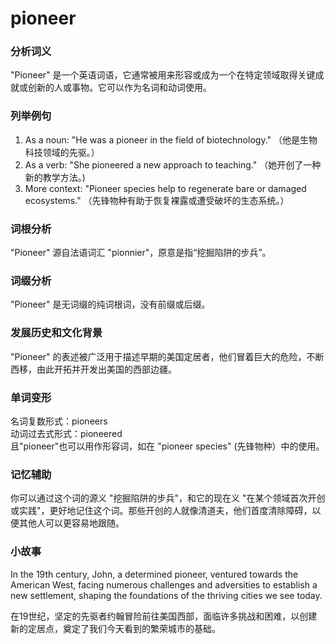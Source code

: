# pioneer

### 分析词义

  

"Pioneer" 是一个英语词语，它通常被用来形容或成为一个在特定领域取得关键成就或创新的人或事物。它可以作为名词和动词使用。

  

### 列举例句

  

1.  As a noun: "He was a pioneer in the field of biotechnology." （他是生物科技领域的先驱。）
2.  As a verb: "She pioneered a new approach to teaching." （她开创了一种新的教学方法。)
3.  More context: "Pioneer species help to regenerate bare or damaged ecosystems." （先锋物种有助于恢复裸露或遭受破坏的生态系统。）

  

### 词根分析

  

"Pioneer" 源自法语词汇 "pionnier"，原意是指“挖掘陷阱的步兵”。

  

### 词缀分析

  

"Pioneer" 是无词缀的纯词根词，没有前缀或后缀。

  

### 发展历史和文化背景

  

"Pioneer" 的表述被广泛用于描述早期的美国定居者，他们冒着巨大的危险，不断西移，由此开拓并开发出美国的西部边疆。

  

### 单词变形

  

名词复数形式：pioneers  
动词过去式形式：pioneered  
且"pioneer"也可以用作形容词，如在 "pioneer species" (先锋物种）中的使用。

  

### 记忆辅助

  

你可以通过这个词的源义 "挖掘陷阱的步兵"，和它的现在义 "在某个领域首次开创或实践"，更好地记住这个词。那些开创的人就像清道夫，他们首度清除障碍，以便其他人可以更容易地跟随。

  

### 小故事

  

In the 19th century, John, a determined pioneer, ventured towards the American West, facing numerous challenges and adversities to establish a new settlement, shaping the foundations of the thriving cities we see today.

  

在19世纪，坚定的先驱者约翰冒险前往美国西部，面临许多挑战和困难，以创建新的定居点，奠定了我们今天看到的繁荣城市的基础。
